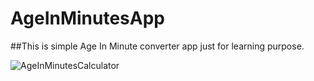 # AgeInMinutesApp

##This is simple Age In Minute converter app just for learning purpose.

![AgeInMinutesCalculator](https://user-images.githubusercontent.com/66674082/115964835-f1059980-a543-11eb-9598-0eb8da83f205.gif)
